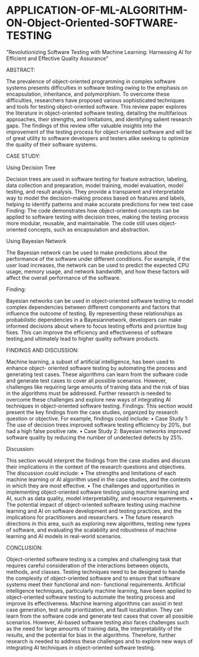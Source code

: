 # APPLICATION-OF-ML-ALGORITHM-ON-Object-Oriented-SOFTWARE-TESTING
"Revolutionizing Software Testing with Machine Learning: Harnessing AI for Efficient and Effective Quality Assurance"

ABSTRACT:

The prevalence of object-oriented programming in complex software systems presents difficulties in software testing owing to the emphasis on encapsulation, inheritance, and polymorphism. To overcome these difficulties, researchers have proposed various sophisticated techniques and tools for testing object-oriented software. This review paper explores the literature in object-oriented software testing, detailing the multifarious approaches, their strengths, and limitations, and identifying salient research gaps. The findings of this review offer valuable insights into the improvement of the testing process for object-oriented software and will be of great utility to software developers and testers alike seeking to optimize the quality of their software systems.

CASE STUDY:

Using Decision Tree

Decision trees are used in software testing for feature extraction, labeling, data collection and preparation, model training, model evaluation, model testing, and result analysis. They provide a transparent and interpretable way to model the decision-making process based on features and labels, helping to identify patterns and make accurate predictions for new test case
Finding:
The code demonstrates how object-oriented concepts can be applied to software testing with decision trees, making the testing process more modular, reusable, and maintainable. The code still uses object-oriented concepts, such as encapsulation and abstraction.

Using Bayesian Network

The Bayesian network can be used to make predictions about the performance of the software under different conditions. For example, if the user load increases, the network can be used to predict the expected CPU usage, memory usage, and network bandwidth, and how these factors will affect the overall performance of the software.


Finding:

Bayesian networks can be used in object-oriented software testing to model complex dependencies between different components and factors that influence the outcome of testing. By representing these relationships as probabilistic dependencies in a Bayesiannetwork, developers can make informed decisions about where to focus testing efforts and prioritize bug fixes. This can improve the efficiency and effectiveness of software testing,and ultimately lead to higher quality software products.
 
FINDINGS AND DISCUSSION:

Machine learning, a subset of artificial intelligence, has been used to enhance object- oriented software testing by automating the process and generating test cases.
These algorithms can learn from the software code and generate test cases to cover all possible scenarios. However, challenges like requiring large amounts of training data and the risk of bias in the algorithms must be addressed. Further research is needed to overcome these challenges and explore new ways of integrating AI techniques in object-oriented software testing.
Findings:
This section would present the key findings from the case studies, organized by research question or objective. For example, findings could include:
•	Case Study 1: The use of decision trees improved software testing efficiency by 20%, but had a high false positive rate.
•	Case Study 2: Bayesian networks improved software quality by reducing the number of undetected defects by 25%.


Discussion:

This section would interpret the findings from the case studies and discuss their implications in the context of the research questions and objectives. The discussion could include:
•	The strengths and limitations of each machine learning or AI algorithm used in the case studies, and the contexts in which they are most effective.
•	The challenges and opportunities in implementing object-oriented software testing using machine learning and AI, such as data quality, model interpretability, and resource requirements.
•	The potential impact of object-oriented software testing using machine learning and AI on software development and testing practices, and the implications for practitioners and researchers.
•	The future research directions in this area, such as exploring new algorithms, testing new types of software, and evaluating the scalability and robustness of machine learning and AI models in real-world scenarios.
 
CONCLUSION:

Object-oriented software testing is a complex and challenging task that requires careful consideration of the interactions between objects, methods, and classes. Testing techniques need to be designed to handle the complexity of object-oriented software and to ensure that software systems meet their functional and non- functional requirements.
Artificial intelligence techniques, particularly machine learning, have been applied to object-oriented software testing to automate the testing process and improve its effectiveness. Machine learning algorithms can assist in test case generation, test suite prioritization, and fault localization. They can learn from the software code and generate test cases that cover all possible scenarios. However, AI-based software testing also faces challenges such as the need for large amounts of training data, the interpretability of the results, and the potential for bias in the algorithms. Therefore, further research is needed to address these challenges and to explore new ways of integrating AI techniques in object-oriented software testing.
